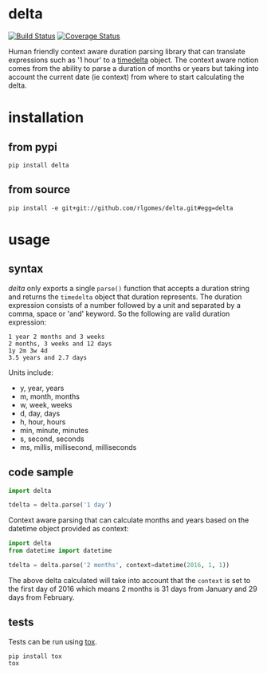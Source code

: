 # delta

[![Build Status](https://travis-ci.org/rlgomes/delta.svg?branch=master)](https://travis-ci.org/rlgomes/delta) [![Coverage Status](https://coveralls.io/repos/github/rlgomes/delta/badge.svg?branch=master)](https://coveralls.io/github/rlgomes/delta?branch=master)

Human friendly context aware duration parsing library that can translate
expressions such as '1 hour' to a [timedelta](https://docs.python.org/2/library/datetime.html#datetime.timedelta)
object. The context aware notion comes from the ability to parse a duration
of months or years but taking into account the current date (ie context) from
where to start calculating the delta.

# installation

## from pypi

```
pip install delta
```

## from source

```
pip install -e git+git://github.com/rlgomes/delta.git#egg=delta
```

# usage

## syntax

*delta* only exports a single `parse()` function that accepts a duration
string and returns the `timedelta` object that duration represents. The duration
expression consists of a number followed by a unit and separated by a comma, space
or 'and' keyword. So the following are valid duration expression:

```
1 year 2 months and 3 weeks
2 months, 3 weeks and 12 days
1y 2m 3w 4d
3.5 years and 2.7 days
```

Units include:

 * y, year, years
 * m, month, months
 * w, week, weeks
 * d, day, days
 * h, hour, hours
 * min, minute, minutes
 * s, second, seconds
 * ms, millis, millisecond, milliseconds

## code sample

```python
import delta

tdelta = delta.parse('1 day')
```

Context aware parsing that can calculate months and years based on the datetime
object provided as context:

```python
import delta
from datetime import datetime

tdelta = delta.parse('2 months', context=datetime(2016, 1, 1))
```

The above delta calculated will take into account that the `context` is set to
the first day of 2016 which means 2 months is 31 days from January and 29 days
from February.

## tests

Tests can be run using [tox](http://tox.testrun.org).

```
pip install tox
tox
```
